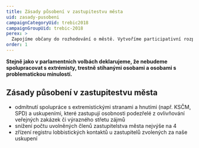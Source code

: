 ```yaml
---
title: Zásady působení v zastupitestvu města
uid: zasady-pusobeni
campaignCategoryUid: trebic2018
campaignGroupUid: trebic-2018
perex: >
  Zapojíme občany do rozhodování o městě. Vytvoříme participativní rozpočet.
order: 1
---
```


**Stejně jako v parlamentních volbách deklarujeme, že nebudeme spolupracovat s extrémisty, trestně stíhanými osobami a osobami s problematickou minulostí.**

## Zásady působení v zastupitestvu města

* odmítnutí spolupráce s extremistickými stranami a hnutími (např. KSČM, SPD) a uskupeními, které zastupují osobnosti podezřelé z ovlivňování veřejných zakázek či výrazného střetu zájmů
* snížení počtu uvolněných členů zastupitelstva města nejvýše na 4
* zřízení registru lobbistických kontaktů u zastupitelů zvolených za naše uskupení

